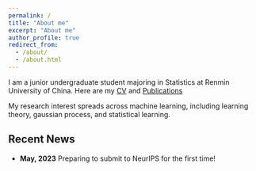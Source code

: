 ```yaml
---
permalink: /
title: "About me"
excerpt: "About me"
author_profile: true
redirect_from: 
  - /about/
  - /about.html
---
```


I am a junior undergraduate student majoring in Statistics at Renmin University of China. Here are my [CV](https://keanson.github.io/files/CV.pdf) and [Publications](https://scholar.google.com/citations?hl=en&user=lqS0vk4AAAAJ)

My research interest spreads across machine learning, including learning theory, gaussian process, and statistical learning.

## Recent News

* **May, 2023** Preparing to submit to NeurIPS for the first time!
